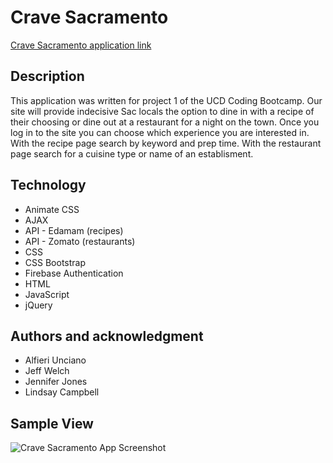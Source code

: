 # Crave Sacramento

[Crave Sacramento application link](https://jenniferhjones.github.io/Project1/)


## Description
This application was written for project 1 of the UCD Coding Bootcamp. Our site will provide indecisive Sac locals the option to dine in with a recipe of their choosing or dine out at a restaurant for a night on the town. Once you log in to the site you can choose which experience you are interested in. With the recipe page search by keyword and prep time. With the restaurant page search for a cuisine type or name of an establisment.


## Technology
* Animate CSS
* AJAX
* API - Edamam (recipes)
* API - Zomato (restaurants)
* CSS
* CSS Bootstrap
* Firebase Authentication
* HTML
* JavaScript
* jQuery

## Authors and acknowledgment
* Alfieri Unciano
* Jeff Welch
* Jennifer Jones
* Lindsay Campbell

## Sample View

![Crave Sacramento App Screenshot](/assets/images/screenshot1.png/)
